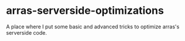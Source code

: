 # arras-serverside-optimizations
A place where I put some basic and advanced tricks to optimize arras's serverside code.
